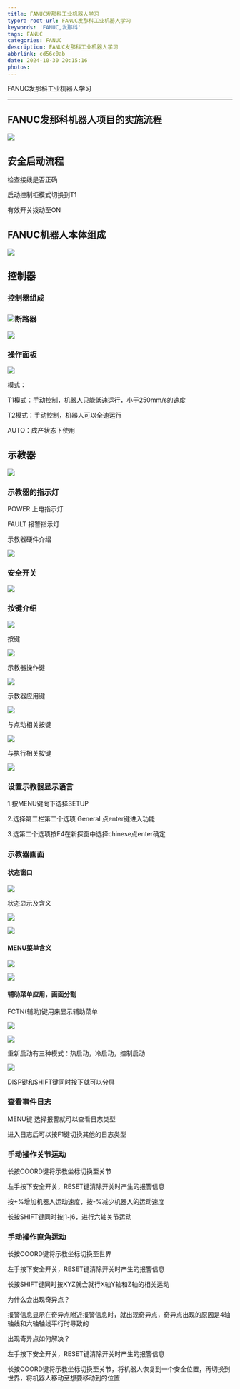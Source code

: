```yaml
---
title: FANUC发那科工业机器人学习
typora-root-url: FANUC发那科工业机器人学习
keywords: 'FANUC,发那科'
tags: FANUC
categories: FANUC
description: FANUC发那科工业机器人学习
abbrlink: cd56c0ab
date: 2024-10-30 20:15:16
photos:
---
```


FANUC发那科工业机器人学习

<!--more-->

------

## FANUC发那科机器人项目的实施流程

![](机器人项目的实施流程.png)

## 安全启动流程

检查接线是否正确

启动控制柜模式切换到T1

有效开关拨动至ON



## FANUC机器人本体组成

![](机器人本体组成.png)

## 控制器

### 控制器组成

### ![](控制器组成.png)断路器

![](断路器.png)

### 操作面板

![](操作面板.png)

模式：

T1模式：手动控制，机器人只能低速运行，小于250mm/s的速度

T2模式：手动控制，机器人可以全速运行

AUTO：成产状态下使用

## 示教器

![](示教器.png)

### 示教器的指示灯

POWER
上电指示灯

FAULT
报警指示灯

示教器硬件介绍

![](示教器硬件介绍.png)

### 安全开关

![](安全开关.png)

### 按键介绍

![](按键介绍.png)

按键

![](按键.png)

示教器操作键

![](示教器操作键.png)

示教器应用键

![](示教器应用键.png)

与点动相关按键

![](与点动相关按键.png)

与执行相关按键

![](与执行相关按键.png)

### 设置示教器显示语言

1.按MENU键向下选择SETUP 

2.选择第二栏第二个选项 General 点enter键进入功能

3.选第二个选项按F4在新探窗中选择chinese点enter确定

### 示教器画面

#### 状态窗口

![](示教器状态窗口.png)

状态显示及含义

![](led灯含义1.png)

![](led灯含义2.png)

#### MENU菜单含义

![](MENU菜单含义1.png)

![](MENU菜单含义2.png)

#### 辅助菜单应用，画面分割

FCTN(辅助)键用来显示辅助菜单

![](辅助菜单1.png)

![](辅助菜单2.png)

重新启动有三种模式：热启动，冷启动，控制启动

![](辅助菜单3.png)

DISP键和SHIFT键同时按下就可以分屏

### 查看事件日志

MENU键  选择报警就可以查看日志类型

进入日志后可以按F1键切换其他的日志类型

### 手动操作关节运动

长按COORD键将示教坐标切换至关节

左手按下安全开关，RESET键清除开关时产生的报警信息

按+%增加机器人运动速度，按-%减少机器人的运动速度

长按SHIFT键同时按j1-j6，进行六轴关节运动

### 手动操作直角运动

长按COORD键将示教坐标切换至世界

左手按下安全开关，RESET键清除开关时产生的报警信息

长按SHIFT键同时按XYZ就会就行X轴Y轴和Z轴的相关运动

为什么会出现奇异点？

报警信息显示在奇异点附近报警信息时，就出现奇异点，奇异点出现的原因是4轴轴线和六轴轴线平行时导致的

出现奇异点如何解决？

左手按下安全开关，RESET键清除开关时产生的报警信息

长按COORD键将示教坐标切换至关节，将机器人恢复到一个安全位置，再切换到世界，将机器人移动至想要移动到的位置